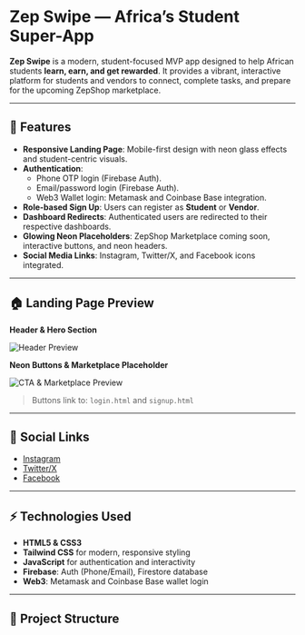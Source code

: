 # Zep Swipe — Africa’s Student Super-App

**Zep Swipe** is a modern, student-focused MVP app designed to help African students **learn, earn, and get rewarded**. It provides a vibrant, interactive platform for students and vendors to connect, complete tasks, and prepare for the upcoming ZepShop marketplace.

---

## 🌟 Features

- **Responsive Landing Page**: Mobile-first design with neon glass effects and student-centric visuals.  
- **Authentication**:
  - Phone OTP login (Firebase Auth).  
  - Email/password login (Firebase Auth).  
  - Web3 Wallet login: Metamask and Coinbase Base integration.  
- **Role-based Sign Up**: Users can register as **Student** or **Vendor**.  
- **Dashboard Redirects**: Authenticated users are redirected to their respective dashboards.  
- **Glowing Neon Placeholders**: ZepShop Marketplace coming soon, interactive buttons, and neon headers.  
- **Social Media Links**: Instagram, Twitter/X, and Facebook icons integrated.  

---

## 🏠 Landing Page Preview

**Header & Hero Section**

![Header Preview](https://via.placeholder.com/600x200/120b2e/00f0ff?text=Zep+Swipe+Header+Preview)

**Neon Buttons & Marketplace Placeholder**

![CTA & Marketplace Preview](https://via.placeholder.com/600x300/0b0520/ff00f0?text=Join+Beta+Buttons+&+Marketplace+Coming+Soon)

> Buttons link to: `login.html` and `signup.html`  

---

## 🔗 Social Links

- [Instagram](https://www.instagram.com/zepswipe?igsh=bXF3anMxODhxZWFs)  
- [Twitter/X](https://x.com/ZepSwipe?t=r94a0_pgN7ew1xT5L4eOSA&s=09)  
- [Facebook](https://x.com/ZepSwipe?t=r94a0_pgN7ew1xT5L4eOSA&s=09)  

---

## ⚡ Technologies Used

- **HTML5 & CSS3**  
- **Tailwind CSS** for modern, responsive styling  
- **JavaScript** for authentication and interactivity  
- **Firebase**: Auth (Phone/Email), Firestore database  
- **Web3**: Metamask and Coinbase Base wallet login  

---

## 📂 Project Structure